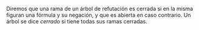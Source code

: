 Diremos que una rama de un árbol de refutación es cerrada si en la misma figuran una fórmula y su negación, y que es abierta en caso contrario. 
Un árbol se dice *cerrado*  si tiene todas sus ramas cerradas.
